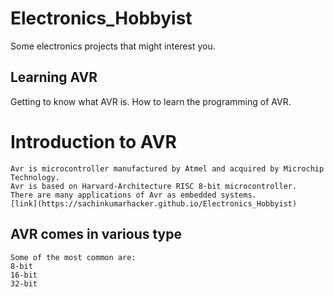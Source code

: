 # Electronics_Hobbyist
Some electronics projects that might interest you.

## Learning AVR
Getting to know what AVR is. 
How to learn the programming of AVR.

# Introduction to AVR

    Avr is microcontroller manufactured by Atmel and acquired by Microchip Technology.
    Avr is based on Harvard-Architecture RISC 8-bit microcontroller.
    There are many applications of Avr as embedded systems.
    [link](https://sachinkumarhacker.github.io/Electronics_Hobbyist)
    

## AVR comes in various type
    
    Some of the most common are:
    8-bit
    16-bit
    32-bit
